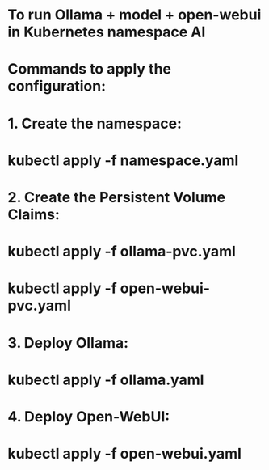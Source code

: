 # To run Ollama + model + open-webui in Kubernetes namespace AI

# Commands to apply the configuration:

# 1. Create the namespace:

# kubectl apply -f namespace.yaml

# 2. Create the Persistent Volume Claims:

# kubectl apply -f ollama-pvc.yaml

# kubectl apply -f open-webui-pvc.yaml

# 3. Deploy Ollama:

# kubectl apply -f ollama.yaml

# 4. Deploy Open-WebUI:

# kubectl apply -f open-webui.yaml
